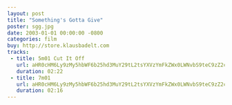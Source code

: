 ```yaml
---
layout: post
title: "Something's Gotta Give"
poster: sgg.jpg
date: 2003-01-01 00:00:00 -0800
categories: film
buy: http://store.klausbadelt.com
tracks:
 - title: 5m01 Cut It Off
   url: aHR0cHM6Ly9zMy5hbWF6b25hd3MuY29tL2tsYXVzYmFkZWx0LWNvbS9teC9zZ2cvNW0wMSBDdXQgSXQgT2ZmLm1wMw==
   duration: 02:22
 - title: 7m01
   url: aHR0cHM6Ly9zMy5hbWF6b25hd3MuY29tL2tsYXVzYmFkZWx0LWNvbS9teC9zZ2cvN20wMS5tcDM=
   duration: 02:16
---
```

